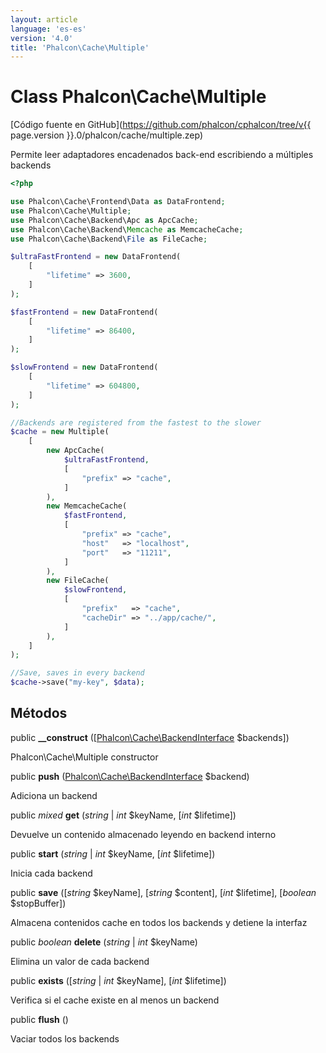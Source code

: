 ```yaml
---
layout: article
language: 'es-es'
version: '4.0'
title: 'Phalcon\Cache\Multiple'
---
```

# Class **Phalcon\Cache\Multiple**

[Código fuente en GitHub](https://github.com/phalcon/cphalcon/tree/v{{ page.version }}.0/phalcon/cache/multiple.zep)

Permite leer adaptadores encadenados back-end escribiendo a múltiples backends

```php
<?php

use Phalcon\Cache\Frontend\Data as DataFrontend;
use Phalcon\Cache\Multiple;
use Phalcon\Cache\Backend\Apc as ApcCache;
use Phalcon\Cache\Backend\Memcache as MemcacheCache;
use Phalcon\Cache\Backend\File as FileCache;

$ultraFastFrontend = new DataFrontend(
    [
        "lifetime" => 3600,
    ]
);

$fastFrontend = new DataFrontend(
    [
        "lifetime" => 86400,
    ]
);

$slowFrontend = new DataFrontend(
    [
        "lifetime" => 604800,
    ]
);

//Backends are registered from the fastest to the slower
$cache = new Multiple(
    [
        new ApcCache(
            $ultraFastFrontend,
            [
                "prefix" => "cache",
            ]
        ),
        new MemcacheCache(
            $fastFrontend,
            [
                "prefix" => "cache",
                "host"   => "localhost",
                "port"   => "11211",
            ]
        ),
        new FileCache(
            $slowFrontend,
            [
                "prefix"   => "cache",
                "cacheDir" => "../app/cache/",
            ]
        ),
    ]
);

//Save, saves in every backend
$cache->save("my-key", $data);

```

## Métodos

public **__construct** ([[Phalcon\Cache\BackendInterface](Phalcon_Cache_BackendInterface) $backends])

Phalcon\Cache\Multiple constructor

public **push** ([Phalcon\Cache\BackendInterface](Phalcon_Cache_BackendInterface) $backend)

Adiciona un backend

public *mixed* **get** (*string* | *int* $keyName, [*int* $lifetime])

Devuelve un contenido almacenado leyendo en backend interno

public **start** (*string* | *int* $keyName, [*int* $lifetime])

Inicia cada backend

public **save** ([*string* $keyName], [*string* $content], [*int* $lifetime], [*boolean* $stopBuffer])

Almacena contenidos cache en todos los backends y detiene la interfaz

public *boolean* **delete** (*string* | *int* $keyName)

Elimina un valor de cada backend

public **exists** ([*string* | *int* $keyName], [*int* $lifetime])

Verifica si el cache existe en al menos un backend

public **flush** ()

Vaciar todos los backends